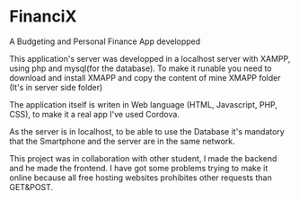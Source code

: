 # FinanciX
A Budgeting and Personal Finance App developped

This application's server was developped in a localhost server with XAMPP, using php and mysql(for the database).
To make it runable you need to download and install XMAPP and copy the content of mine XMAPP folder (It's in server side folder)

The application itself is writen in Web language (HTML, Javascript, PHP, CSS), to make it a real app I've used Cordova.

As the server is in localhost, to be able to use the Database it's mandatory that the Smartphone and the server are in the same network.


This project was in collaboration with other student, I made the backend and he made the frontend.
I have got some problems trying to make it online because all free hosting websites prohibites other requests than GET&POST.

